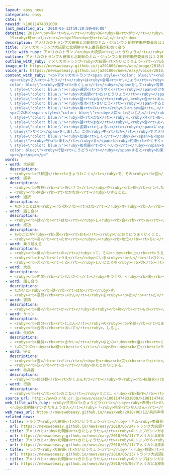 ```yaml
---
layout: easy_news
categories: easy
cate: 6
newsid: k10011474831000
last_modified_at: '2018-06-12T19:20:00+09:00'
datetime: 2018<ruby>年<rt>ねん</rt></ruby>06<ruby>月<rt>がつ</rt></ruby>12<ruby>日<rt>にち</rt></ruby>
  19<ruby>時<rt>じ</rt></ruby>20<ruby>分<rt>ふん</rt></ruby>
description: アメリカのトランプ大統領と北朝鮮のキム・ジョンウン朝鮮労働党委員長は１２日、シンガポールで初めて会って話をしました。
title: アメリカのトランプ大統領と北朝鮮のキム委員長が初めて会う
title_with_ruby: アメリカのトランプ<ruby>大統領<rt>だいとうりょう</rt></ruby>と<ruby>北朝鮮<rt>きたちょうせん</rt></ruby>のキム<ruby>委員長<rt>いいんちょう</rt></ruby>が<ruby>初<rt>はじ</rt></ruby>めて<ruby>会<rt>あ</rt></ruby>う
outline: アメリカのトランプ大統領と北朝鮮のキム・ジョンウン朝鮮労働党委員長は１２日、シンガポールで初めて会って話をしました。
outline_with_ruby: アメリカのトランプ<ruby>大統領<rt>だいとうりょう</rt></ruby>と<ruby>北朝鮮<rt>きたちょうせん</rt></ruby>のキム・ジョンウン<ruby>朝鮮<rt>ちょうせん</rt></ruby><ruby>労働党<rt>ろうどうとう</rt></ruby><ruby>委員長<rt>いいんちょう</rt></ruby>は１２<ruby>日<rt>にち</rt></ruby>、シンガポールで<ruby>初<rt>はじ</rt></ruby>めて<ruby>会<rt>あ</rt></ruby>って<ruby>話<rt>はなし</rt></ruby>をしました。
image_url: https://newswebeasy.github.io/ja201806/news/web/image/2018/06/12/K10011474831_1806121713_1806121717_01_02.jpg
voice_url: https://newswebeasy.github.io/ja201806/news/easy/voice/2018/06/12/k10011474831000.mp4
content_with_ruby: "<p>アメリカのトランプ<span style=\"color: blue;\"><ruby>大統領<rt>だいとうりょう</rt></ruby></span>と<ruby>北朝鮮<rt>きたちょうせん</rt></ruby>のキム・ジョンウン<ruby>朝鮮<rt>ちょうせん</rt></ruby><ruby>労働党<rt>ろうどうとう</rt></ruby><ruby>委員長<rt>いいんちょう</rt></ruby>は１２<ruby>日<rt>にち</rt></ruby>、シンガポールで<ruby>初<rt>はじ</rt></ruby>めて<ruby>会<rt>あ</rt></ruby>って<ruby>話<rt>はなし</rt></ruby>をしました。</p>\n\
  <p><ruby>２人<rt>ふたり</rt></ruby>は<ruby>会場<rt>かいじょう</rt></ruby>のホテルで<span style=\"\
  color: blue;\"><ruby>握手<rt>あくしゅ</rt></ruby></span>をして<ruby>写真<rt>しゃしん</rt></ruby>を<ruby>撮<rt>と</rt></ruby>ってから、<span\
  \ style=\"color: blue;\"><ruby>通訳<rt>つうやく</rt></ruby></span>だけを<ruby>入<rt>い</rt></ruby>れて４０<ruby>分<rt>ぷん</rt></ruby>ぐらい<ruby>話<rt>はなし</rt></ruby>をしました。トランプ<span\
  \ style=\"color: blue;\"><ruby>大統領<rt>だいとうりょう</rt></ruby></span>は<ruby>最初<rt>さいしょ</rt></ruby>に、「<span\
  \ style=\"color: blue;\"><ruby>話<rt>はな</rt></ruby>し<ruby>合<rt>あ</rt></ruby>い</span>は<span\
  \ style=\"color: blue;\"><ruby>成功<rt>せいこう</rt></ruby></span>すると<ruby>思<rt>おも</rt></ruby>います。<ruby>私<rt>わたし</rt></ruby>たちはすばらしい<ruby>関係<rt>かんけい</rt></ruby>になります」と<ruby>言<rt>い</rt></ruby>いました。キム<ruby>委員長<rt>いいんちょう</rt></ruby>は「ここまで<ruby>来<rt>く</rt></ruby>るのは<ruby>簡単<rt>かんたん</rt></ruby>なことではありませんでしたが、いろいろなことを<span\
  \ style=\"color: blue;\"><ruby>乗<rt>の</rt></ruby>り<ruby>越<rt>こ</rt></ruby>え</span>てこの<ruby>場所<rt>ばしょ</rt></ruby>まで<ruby>来<rt>き</rt></ruby>ました」と<ruby>言<rt>い</rt></ruby>いました。</p>\n\
  <p>このあと<span style=\"color: blue;\"><ruby>大臣<rt>だいじん</rt></ruby></span>なども<ruby>入<rt>はい</rt></ruby>って<span\
  \ style=\"color: blue;\"><ruby>話<rt>はな</rt></ruby>し<ruby>合<rt>あ</rt></ruby>い</span>ました。そして、<ruby>２人<rt>ふたり</rt></ruby>は<span\
  \ style=\"color: blue;\"><ruby>話<rt>はな</rt></ruby>し<ruby>合<rt>あ</rt></ruby>い</span>で<ruby>決<rt>き</rt></ruby>めたことを<ruby>書<rt>か</rt></ruby>いた<span\
  \ style=\"color: blue;\"><ruby>書類<rt>しょるい</rt></ruby></span>に<span style=\"color:\
  \ blue;\">サイン</span>をしました。この<ruby>中<rt>なか</rt></ruby>でアメリカは、<ruby>今<rt>いま</rt></ruby>の<ruby>北朝鮮<rt>きたちょうせん</rt></ruby>の<ruby>政治<rt>せいじ</rt></ruby>と<ruby>社会<rt>しゃかい</rt></ruby>の<span\
  \ style=\"color: blue;\"><ruby>仕組<rt>しく</rt></ruby>み</span>を<span style=\"color:\
  \ blue;\"><ruby>守<rt>まも</rt></ruby>る</span>と<ruby>約束<rt>やくそく</rt></ruby>しました。<ruby>北朝鮮<rt>きたちょうせん</rt></ruby>は、<ruby>朝鮮半島<rt>ちょうせんはんとう</rt></ruby>から<span\
  \ style=\"color: blue;\"><ruby>核兵器<rt>かくへいき</rt></ruby></span>をなくすために<span style=\"\
  color: blue;\"><ruby>行動<rt>こうどう</rt></ruby></span>すると<ruby>約束<rt>やくそく</rt></ruby>しました。</p>\n\
  <p></p>\n<p></p>"
words:
- word: 大統領
  descriptions:
  - <ruby><rb>共和国</rb><rt>きょうわこく</rt></ruby>で、その<ruby><rb>国</rb><rt>くに</rt></ruby>を<ruby><rb>代表</rb><rt>だいひょう</rt></ruby>する<ruby><rb>人</rb><rt>ひと</rt></ruby>。
- word: 握手
  descriptions:
  - <ruby><rb>挨拶</rb><rt>あいさつ</rt></ruby>や<ruby><rb>親</rb><rt>した</rt></ruby>しみ、<ruby><rb>喜</rb><rt>よろこ</rt></ruby>びを<ruby><rb>示</rb><rt>しめ</rt></ruby>すために<ruby><rb>手</rb><rt>て</rt></ruby>をにぎり<ruby><rb>合</rb><rt>あ</rt></ruby>うこと。
  - <ruby><rb>仲直</rb><rt>なかなお</rt></ruby>りすること。
- word: 通訳
  descriptions:
  - ちがうことばを<ruby><rb>話</rb><rt>はな</rt></ruby>す<ruby><rb>人</rb><rt>ひと</rt></ruby>の<ruby><rb>間</rb><rt>あいだ</rt></ruby>に<ruby><rb>立</rb><rt>た</rt></ruby>って、<ruby><rb>両方</rb><rt>りょうほう</rt></ruby>のことばを<ruby><rb>翻訳</rb><rt>ほんやく</rt></ruby>して<ruby><rb>伝</rb><rt>つた</rt></ruby>えること。また、その<ruby><rb>人</rb><rt>ひと</rt></ruby>。
- word: 話し合い
  descriptions:
  - <ruby><rb>話</rb><rt>はな</rt></ruby>し<ruby><rb>合</rb><rt>あ</rt></ruby>うこと。<ruby><rb>相談</rb><rt>そうだん</rt></ruby>。
- word: 成功
  descriptions:
  - ものごとが<ruby><rb>思</rb><rt>おも</rt></ruby>いどおりにうまくいくこと。
  - <ruby><rb>高</rb><rt>たか</rt></ruby>い<ruby><rb>地位</rb><rt>ちい</rt></ruby>や<ruby><rb>財産</rb><rt>ざいさん</rt></ruby>を<ruby><rb>得</rb><rt>え</rt></ruby>ること。
- word: 乗り越える
  descriptions:
  - <ruby><rb>乗</rb><rt>の</rt></ruby>って、その<ruby><rb>上</rb><rt>うえ</rt></ruby>をこえる。
  - <ruby><rb>上</rb><rt>うえ</rt></ruby>にいる<ruby><rb>人</rb><rt>ひと</rt></ruby>を<ruby><rb>追</rb><rt>お</rt></ruby>いこす。
  - <ruby><rb>苦</rb><rt>くる</rt></ruby>しいところを<ruby><rb>切</rb><rt>き</rt></ruby>りぬける。<ruby><rb>乗</rb><rt>の</rt></ruby>りきる。
- word: 大臣
  descriptions:
  - <ruby><rb>内閣</rb><rt>ないかく</rt></ruby>をつくり、<ruby><rb>国</rb><rt>くに</rt></ruby>の<ruby><rb>政治</rb><rt>せいじ</rt></ruby>で、もっとも<ruby><rb>責任</rb><rt>せきにん</rt></ruby>のある<ruby><rb>人</rb><rt>ひと</rt></ruby>。<ruby><rb>総理大臣</rb><rt>そうりだいじん</rt></ruby>と<ruby><rb>国務大臣</rb><rt>こくむだいじん</rt></ruby>とがある。
- word: 話し合う
  descriptions:
  - たがいに<ruby><rb>話</rb><rt>はな</rt></ruby>す。
  - <ruby><rb>意見</rb><rt>いけん</rt></ruby>を<ruby><rb>出</rb><rt>だ</rt></ruby>し<ruby><rb>合</rb><rt>あ</rt></ruby>う。
- word: 書類
  descriptions:
  - <ruby><rb>書</rb><rt>か</rt></ruby>き<ruby><rb>物</rb><rt>もの</rt></ruby>。<ruby><rb>書</rb><rt>か</rt></ruby>きつけ。<ruby><rb>文書</rb><rt>ぶんしょ</rt></ruby>。
- word: サイン
  descriptions:
  - <ruby><rb>自分</rb><rt>じぶん</rt></ruby>の<ruby><rb>名前</rb><rt>なまえ</rt></ruby>を<ruby><rb>書</rb><rt>か</rt></ruby>くこと。<ruby><rb>署名</rb><rt>しょめい</rt></ruby>。
  - <ruby><rb>合図</rb><rt>あいず</rt></ruby>。しるし。
- word: 仕組み
  descriptions:
  - <ruby><rb>機械</rb><rt>きかい</rt></ruby>などの<ruby><rb>組</rb><rt>く</rt></ruby>み<ruby><rb>立</rb><rt>た</rt></ruby>て。
  - ものごとの<ruby><rb>組</rb><rt>く</rt></ruby>み<ruby><rb>立</rb><rt>た</rt></ruby>て。
- word: 守る
  descriptions:
  - <ruby><rb>害</rb><rt>がい</rt></ruby>を<ruby><rb>受</rb><rt>う</rt></ruby>けないように、<ruby><rb>防</rb><rt>ふせ</rt></ruby>ぐ。
  - <ruby><rb>決</rb><rt>き</rt></ruby>めたとおりにする。
- word: 核兵器
  descriptions:
  - <ruby><rb>核分裂</rb><rt>かくぶんれつ</rt></ruby>や<ruby><rb>核融合</rb><rt>かくゆうごう</rt></ruby>によって<ruby><rb>出</rb><rt>で</rt></ruby>るエネルギーを<ruby><rb>利用</rb><rt>りよう</rt></ruby>した<ruby><rb>兵器</rb><rt>へいき</rt></ruby>。<ruby><rb>原子爆弾</rb><rt>げんしばくだん</rt></ruby>や、<ruby><rb>水素爆弾</rb><rt>すいそばくだん</rt></ruby>など。
- word: 行動
  descriptions:
  - <ruby><rb>行</rb><rt>おこな</rt></ruby>うこと。<ruby><rb>動作</rb><rt>どうさ</rt></ruby>。
source_url: http://www3.nhk.or.jp/news/easy/k10011474831000/k10011474831000.html
web_title_with_ruby: <ruby>共同<rt>きょうどう</rt></ruby><ruby>声明<rt>せいめい</rt></ruby> <ruby>アメリカ<rt>あめりか</rt></ruby>「<ruby>体制<rt>たいせい</rt></ruby><ruby>保証<rt>ほしょう</rt></ruby>」
  <ruby>北朝鮮<rt>きたちょうせん</rt></ruby>「<ruby>完全<rt>かんぜん</rt></ruby>な<ruby>非核化<rt>ひかくか</rt></ruby>」
web_news_url: https://newswebeasy.github.io/news/web/2018/06/12/共同声明-アメリカ体制保証-北朝鮮完全な非核化
related_news:
- title: トランプ<ruby>大統領<rt>だいとうりょう</rt></ruby>「キム<ruby>委員長<rt>いいんちょう</rt></ruby>と<ruby>会<rt>あ</rt></ruby>うかどうか<ruby>来週<rt>らいしゅう</rt></ruby>わかる」
  url: https://newswebeasy.github.io/news/easy/2018/05/24/トランプ大統領キム委員長と会うかどうか来週わかる
- title: アメリカと<ruby>北朝鮮<rt>きたちょうせん</rt></ruby>のトップがシンガポールに<ruby>着<rt>つ</rt></ruby>く
  url: https://newswebeasy.github.io/news/easy/2018/06/11/アメリカと北朝鮮のトップがシンガポールに着く
- title: アメリカと<ruby>北朝鮮<rt>きたちょうせん</rt></ruby>のトップが６<ruby>月<rt>がつ</rt></ruby>１２<ruby>日<rt>にち</rt></ruby>にシンガポールで<ruby>会<rt>あ</rt></ruby>う
  url: https://newswebeasy.github.io/news/easy/2018/05/11/アメリカと北朝鮮のトップが6月12日にシンガポールで会う
- title: トランプ<ruby>大統領<rt>だいとうりょう</rt></ruby>「<ruby>拉致<rt>らち</rt></ruby>の<ruby>問題<rt>もんだい</rt></ruby>についてキム<ruby>委員長<rt>いいんちょう</rt></ruby>に<ruby>話<rt>はな</rt></ruby>した」
  url: https://newswebeasy.github.io/news/easy/2018/06/13/トランプ大統領拉致の問題についてキム委員長に話した
- title: アメリカと<ruby>北朝鮮<rt>きたちょうせん</rt></ruby>のトップはシンガポールの<ruby>島<rt>しま</rt></ruby>で<ruby>会<rt>あ</rt></ruby>う
  url: https://newswebeasy.github.io/news/easy/2018/06/06/アメリカと北朝鮮のトップはシンガポールの島で会う
...
```

